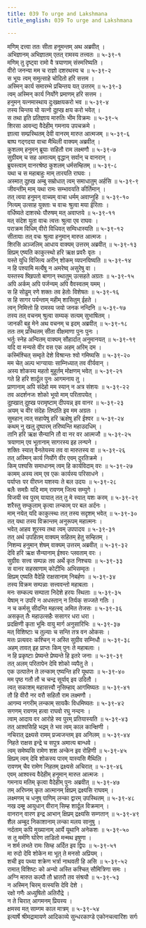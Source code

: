 ```yaml
---
title: 039 To urge and Lakshmana
title_english: 039 To urge and Lakshmana

---
```

मणिम् दत्त्वा ततः सीता हनूमन्तम् अथ अब्रवीत् ।  
अभिज्ञानम् अभिज्ञातम् एतत् रामस्य तत्त्वतः ॥ ५-३९-१  
मणिम् तु दृष्ट्वा रामो वै त्रयाणाम् संस्मरिष्यति ।  
वीरो जनन्या मम च राज्ञो दशरथस्य च ॥ ५-३९-२  
स भूयः त्वम् समुत्साहे चोदितो हरि सत्तम ।  
अस्मिन् कार्य समारम्भे प्रचिन्तय यत् उत्तरम् ॥ ५-३९-३  
त्वम् अस्मिन् कार्य निर्योगे प्रमाणम् हरि सत्तम ।  
हनुमन् यत्नमास्थाय दुःखक्षयकरो भव ॥ ५-३९-४  
तस्य चिन्तय यो यत्नो दुह्ख क्षय करो भवेत् ।  
स तथा इति प्रतिज्ञाय मारुतिः भीम विक्रमः ॥ ५-३९-५  
शिरसा आवन्द्य वैदेहीम् गमनाय उपचक्रमे ।  
ज्ञात्वा सम्प्रस्थितम् देवी वानरम् मारुत आत्मजम् ॥ ५-३९-६  
बाष्प गद्गदया वाचा मैथिली वाक्यम् अब्रवीत् ।  
कुशलम् हनुमन् ब्रूयाः सहितौ राम लक्ष्मणौ ॥ ५-३९-७  
सुग्रीवम् च सह अमात्यम् वृद्धान् सर्वान् च वानरान् ।  
ब्रुयस्त्वाम् वानरश्रेष्ठ कुशलम् धर्मसम्हितम् ॥ ५-३९-८  
यथा च स महाबाहुः माम् तारयति राघवः ।  
अस्मात् दुह्ख अम्बु सम्रोधात् त्वम् समाधातुम् अर्हसि ॥ ५-३९-९  
जीवन्तीम् माम् यथा रामः सम्भावयति कीर्तिमान् ।  
तत् त्वया हनुमन् वाच्यम् वाचा धर्मम् अवाप्नुहि ॥ ५-३९-१०  
नित्यम् उत्साह युक्ताः च वाचः श्रुत्वा मया ईरिताः ।  
वर्धिष्यते दाशरथेः पौरुषम् मत् अवाप्तये ॥ ५-३९-११  
मत् संदेश युता वाचः त्वत्तः श्रुत्वा एव राघवः ।  
पराक्रम विधिम् वीरो विधिवत् सम्विधास्यति ॥ ५-३९-१२  
सीतायाः तत् वचः श्रुत्वा हनुमान् मारुत आत्मजः ।  
शिरसि अञ्जलिम् आधाय वाक्यम् उत्तरम् अब्रवीत् ॥ ५-३९-१३  
क्षिप्रम् एष्यति काकुत्स्थो हरि ऋक्ष प्रवरैः वृतः ।  
यस्ते युधि विजित्य अरीन् शोकम् व्यपनयिष्यति ॥ ५-३९-१४  
न हि पश्यामि मर्त्येषु न अमरेष्व् असुरेषु वा ।  
यस्तस्य ष्खिपतो बाणान् स्थातुम् उत्सहते अग्रतः ॥ ५-३९-१५  
अपि अर्कम् अपि पर्जन्यम् अपि वैवस्वतम् यमम् ।  
स हि सोढुम् रणे शक्तः तव हेतोः विशेषतः ॥ ५-३९-१६  
स हि सागर पर्यन्ताम् महीम् शासितुम् ईहते ।  
त्वन् निमित्तो हि रामस्य जयो जनक नन्दिनि ॥ ५-३९-१७  
तस्य तत् वचनम् श्रुत्वा सम्यक् सत्यम् सुभाषितम् ।  
जानकी बहु मेने अथ वचनम् च इदम् अब्रवीत् ॥ ५-३९-१८  
ततः तम् प्रस्थितम् सीता वीक्षमाणा पुनः पुनः ।  
भर्तुः स्नेह अन्वितम् वाक्यम् सौहार्दात् अनुमानयत् ॥ ५-३९-१९  
यदि वा मन्यसे वीर वस एक अहम् अरिम् दम ।  
कस्मिंश्चित् सम्वृते देशे विश्रान्तः श्वो गमिष्यसि ॥ ५-३९-२०  
मम चेत् अल्प भाग्यायाः साम्निध्यात् तव वीर्यवान् ।  
अस्य शोकस्य महतो मुहूर्तम् मोक्षणम् भवेत् ॥ ५-३९-२१  
गते हि हरि शार्दूल पुनः आगमनाय तु ।  
प्राणानाम् अपि संदेहो मम स्यान् न अत्र संशयः ॥ ५-३९-२२  
तव अदर्शनजः शोको भूयो माम् परितापयेत् ।  
दुह्खात् दुह्ख परामृष्टाम् दीपयन्न् इव वानर ॥ ५-३९-२३  
अयम् च वीर संदेहः तिष्ठति इव मम अग्रतः ।  
सुमहान् त्वत् सहायेषु हरि ऋक्षेषु हरि ईश्वर ॥ ५-३९-२४  
कथम् नु खलु दुष्पारम् तरिष्यन्ति महाउदधिम् ।  
तानि हरि ऋक्ष सैन्यानि तौ वा नर वर आत्मजौ ॥ ५-३९-२५  
त्रयाणाम् एव भूतानाम् सागरस्य इह लन्घने ।  
शक्तिः स्यात् वैनतेयस्य तव वा मारुतस्य वा ॥ ५-३९-२६  
तत् अस्मिन् कार्य निर्योगे वीर एवम् दुरतिक्रमे ।  
किम् पश्यसि समाधानम् त्वम् हि कार्यविदाम् वरः ॥ ५-३९-२७  
कामम् अस्य त्वम् एव एकः कार्यस्य परिसाधने ।  
पर्याप्तः पर वीरघ्न यशस्यः ते बल उदयः ॥ ५-३९-२८  
बलैः समग्रैः यदि माम् रावणम् जित्य सम्युगे ।  
विजयी स्व पुरम् यायात् तत् तु मे स्यात् यशः करम् ॥ ५-३९-२९  
शरैस्तु सम्कुलाम् कृत्वा लन्काम् पर बल अर्दनः ।  
माम् नयेत् यदि काकुत्स्थः तत् तस्य सदृशम् भवेत् ॥ ५-३९-३०  
तत् यथा तस्य विक्रान्तम् अनुरूपम् महात्मनः ।  
भवेत् आहव शूरस्य तथा त्वम् उपपादय ॥ ५-३९-३१  
तत् अर्थ उपहितम् वाक्यम् सहितम् हेतु सम्हितम् ।  
निशम्य हनुमान् शेषम् वाक्यम् उत्तरम् अब्रवीत् ॥ ५-३९-३२  
देवि हरि ऋक्ष सैन्यानाम् ईश्वरः प्लवताम् वरः ।  
सुग्रीवः सत्त्व सम्पन्नः तव अर्थे कृत निश्चयः ॥ ५-३९-३३  
स वानर सहस्राणाम् कोटीभिः अभिसम्वृतः ।  
क्षिप्रम् एष्यति वैदेहि राक्षसानाम् निबर्हणः ॥ ५-३९-३४  
तस्य विक्रम सम्पन्नाः सत्त्ववन्तो महाबलाः ।  
मनः सम्कल्प सम्पाता निदेशे हरयः स्थिताः ॥ ५-३९-३५  
येषाम् न उपरि न अधस्तान् न तिर्यक् सज्जते गतिः ।  
न च कर्मसु सीदन्ति महत्स्व् अमित तेजसः ॥ ५-३९-३६  
असकृत् तैः महाउत्सहैः ससागर धरा धरा ।  
प्रदक्षिणी कृता भूमिः वायु मार्ग अनुसारिभिः ॥ ५-३९-३७  
मत् विशिष्टाः च तुल्याः च सन्ति तत्र वन ओकसः ।  
मत्तः प्रत्यवरः कश्चिन् न अस्ति सुग्रीव सम्निधौ ॥ ५-३९-३८  
अहम् तावत् इह प्राप्तः किम् पुनः ते महाबलाः ।  
न हि प्रकृष्टाः प्रेष्यन्ते प्रेष्यन्ते हि इतरे जनाः ॥ ५-३९-३९  
तत् अलम् परितापेन देवि शोको व्यपैतु ते ।  
एक उत्पातेन ते लन्काम् एष्यन्ति हरि यूथपाः ॥ ५-३९-४०  
मम पृष्ठ गतौ तौ च चन्द्र सूर्याव् इव उदितौ ।  
त्वत् सकाशम् महासत्त्वौ नृसिम्हाव् आगमिष्यतः ॥ ५-३९-४१  
तौ हि वीरौ नर वरौ सहितौ राम लक्ष्मणौ ।  
आगम्य नगरीम् लन्काम् सायकैः विधमिष्यतः ॥ ५-३९-४२  
सगणम् रावणम् हत्वा राघवो रघु नन्दनः ।  
त्वाम् आदाय वर आरोहे स्व पुरम् प्रतियास्यति ॥ ५-३९-४३  
तत् आश्वसिहि भद्रम् ते भव त्वम् काल कान्क्षिणी ।  
नचिरात् द्रक्ष्यसे रामम् प्रज्वजन्तम् इव अनिलम् ॥ ५-३९-४४  
निहते राक्षस इन्द्रे च सपुत्र अमात्य बान्धवे ।  
त्वम् समेष्यसि रामेण शश अन्केन इव रोहिणी ॥ ५-३९-४५  
क्षिप्रम् त्वम् देवि शोकस्य पारम् यास्यसि मैथिलि ।  
रावणम् चैव रामेण निहतम् द्रक्ष्यसे अचिरात् ॥ ५-३९-४६  
एवम् आश्वस्य वैदेहीम् हनूमान् मारुत आत्मजः ।  
गमनाय मतिम् कृत्वा वैदेहीम् पुनः अब्रवीत् ॥ ५-३९-४७  
तम् अरिघ्नम् कृत आत्मानम् क्षिप्रम् द्रक्ष्यसि राघवम् ।  
लक्ष्मणम् च धनुष् पाणिम् लन्का द्वारम् उपस्थितम् ॥ ५-३९-४८  
नख दम्ष्ट्र आयुधान् वीरान् सिम्ह शार्दूल विक्रमान् ।  
वानरान् वारण इन्द्र आभान् क्षिप्रम् द्रक्ष्यसि सम्गतान् ॥ ५-३९-४९  
शैल अम्बुद निकाशानाम् लन्का मलय सानुषु ।  
नर्दताम् कपि मुख्यानाम् आर्ये यूथानि अनेकशः ॥ ५-३९-५०  
स तु मर्मणि घोरेण ताडितो मन्मथ इषुणा ।  
न शर्म लभते रामः सिम्ह अर्दित इव द्विपः ॥ ५-३९-५१  
मा रुदो देवि शोकेन मा भूत् ते मनसो अप्रियम् ।  
शची इव पथ्या शक्रेण भर्त्रा नाथवती हि असि ॥ ५-३९-५२  
रामात् विशिष्टः को अन्यो अस्ति कश्चित् सौमित्रिणा समः ।  
अग्नि मारुत कल्पौ तौ भ्रातरौ तव संश्रयौ ॥ ५-३९-५३  
न अस्मिन् चिरम् वत्स्यसि देवि देशे ।  
रक्षो गणैः अध्युषितो अतिरौद्रे ।  
न ते चिरात् आगमनम् प्रियस्य ।  
क्षमस्व मत् साम्गम काल मात्रम् ॥ ५-३९-५४  
इत्यार्षे श्रीमद्रामायणे आदिकाव्ये सुन्धरकाण्डे एकोनचत्वारिंशः सर्गः